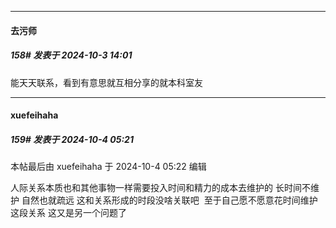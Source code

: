 ﻿
*****

####  去污师  
##### 158#       发表于 2024-10-3 14:01

能天天联系，看到有意思就互相分享的就本科室友


*****

####  xuefeihaha  
##### 159#       发表于 2024-10-4 05:21

 本帖最后由 xuefeihaha 于 2024-10-4 05:22 编辑 

人际关系本质也和其他事物一样需要投入时间和精力的成本去维护的 长时间不维护 自然也就疏远 这和关系形成的时段没啥关联吧  至于自己愿不愿意花时间维护这段关系 这又是另一个问题了

